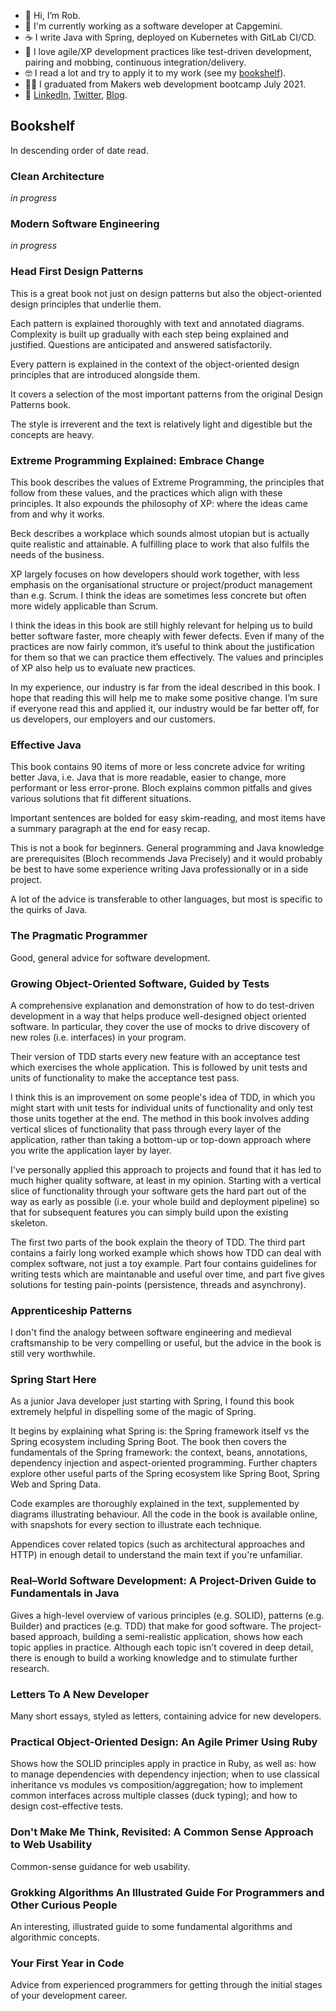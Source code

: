 - :wave: Hi, I’m Rob.
- :office: I'm currently working as a software developer at Capgemini.
- :coffee: I write Java with Spring, deployed on Kubernetes with GitLab CI/CD.
- :sparkling_heart: I love agile/XP development practices like test-driven development, pairing and mobbing, continuous integration/delivery.
- :nerd_face: I read a lot and try to apply it to my work (see my [bookshelf](#bookshelf)).
- :man_student: I graduated from Makers web development bootcamp July 2021.
- :link: [LinkedIn](https://www.linkedin.com/in/robert-dupplaw/), [Twitter](https://twitter.com/robert_dupplaw), [Blog](https://write.as/rdupplaw/).

## Bookshelf

In descending order of date read.

### Clean Architecture

*in progress*

### Modern Software Engineering

*in progress*

### Head First Design Patterns

This is a great book not just on design patterns but also the object-oriented design principles that underlie them.

Each pattern is explained thoroughly with text and annotated diagrams. Complexity is built up gradually with each step being explained and justified. Questions are anticipated and answered satisfactorily.

Every pattern is explained in the context of the object-oriented design principles that are introduced alongside them.

It covers a selection of the most important patterns from the original Design Patterns book.

The style is irreverent and the text is relatively light and digestible but the concepts are heavy.

### Extreme Programming Explained: Embrace Change

This book describes the values of Extreme Programming, the principles that follow from these values, and the practices which align with these principles. It also expounds the philosophy of XP: where the ideas came from and why it works.

Beck describes a workplace which sounds almost utopian but is actually quite realistic and attainable. A fulfilling place to work that also fulfils the needs of the business.

XP largely focuses on how developers should work together, with less emphasis on the organisational structure or project/product management than e.g. Scrum. I think the ideas are sometimes less concrete but often more widely applicable than Scrum.

I think the ideas in this book are still highly relevant for helping us to build better software faster, more cheaply with fewer defects. Even if many of the practices are now fairly common, it’s useful to think about the justification for them so that we can practice them effectively. The values and principles of XP also help us to evaluate new practices.

In my experience, our industry is far from the ideal described in this book. I hope that reading this will help me to make some positive change. I’m sure if everyone read this and applied it, our industry would be far better off, for us developers, our employers and our customers.

### Effective Java

This book contains 90 items of more or less concrete advice for writing better Java, i.e. Java that is more readable, easier to change, more performant or less error-prone. Bloch explains common pitfalls and gives various solutions that fit different situations.

Important sentences are bolded for easy skim-reading, and most items have a summary paragraph at the end for easy recap.

This is not a book for beginners. General programming and Java knowledge are prerequisites (Bloch recommends Java Precisely) and it would probably be best to have some experience writing Java professionally or in a side project.

A lot of the advice is transferable to other languages, but most is specific to the quirks of Java.

### The Pragmatic Programmer

Good, general advice for software development. 

### Growing Object-Oriented Software, Guided by Tests

A comprehensive explanation and demonstration of how to do test-driven development in a way that helps produce well-designed object oriented software. In particular, they cover the use of mocks to drive discovery of new roles (i.e. interfaces) in your program.

Their version of TDD starts every new feature with an acceptance test which exercises the whole application. This is followed by unit tests and units of functionality to make the acceptance test pass.

I think this is an improvement on some people's idea of TDD, in which you might start with unit tests for individual units of functionality and only test those units together at the end. The method in this book involves adding vertical slices of functionality that pass through every layer of the application, rather than taking a bottom-up or top-down approach where you write the application layer by layer.

I've personally applied this approach to projects and found that it has led to much higher quality software, at least in my opinion. Starting with a vertical slice of functionality through your software gets the hard part out of the way as early as possible (i.e. your whole build and deployment pipeline) so that for subsequent features you can simply build upon the existing skeleton.

The first two parts of the book explain the theory of TDD. The third part contains a fairly long worked example which shows how TDD can deal with complex software, not just a toy example. Part four contains guidelines for writing tests which are maintanable and useful over time, and part five gives solutions for testing pain-points (persistence, threads and asynchrony).

### Apprenticeship Patterns

I don't find the analogy between software engineering and medieval craftsmanship to be very compelling or useful, but the advice in the book is still very worthwhile.

### Spring Start Here

As a junior Java developer just starting with Spring, I found this book extremely helpful in dispelling some of the magic of Spring.

It begins by explaining what Spring is: the Spring framework itself vs the Spring ecosystem including Spring Boot. The book then covers the fundamentals of the Spring framework: the context, beans, annotations, dependency injection and aspect-oriented programming. Further chapters explore other useful parts of the Spring ecosystem like Spring Boot, Spring Web and Spring Data.

Code examples are thoroughly explained in the text, supplemented by diagrams illustrating behaviour. All the code in the book is available online, with snapshots for every section to illustrate each technique.

Appendices cover related topics (such as architectural approaches and HTTP) in enough detail to understand the main text if you're unfamiliar.

### Real–World Software Development: A Project-Driven Guide to Fundamentals in Java

Gives a high-level overview of various principles (e.g. SOLID), patterns (e.g. Builder) and practices (e.g. TDD) that make for good software. The project-based approach, building a semi-realistic application, shows how each topic applies in practice. Although each topic isn't covered in deep detail, there is enough to build a working knowledge and to stimulate further research.

### Letters To A New Developer

Many short essays, styled as letters, containing advice for new developers.

### Practical Object-Oriented Design: An Agile Primer Using Ruby

Shows how the SOLID principles apply in practice in Ruby, as well as: how to manage dependencies with dependency injection; when to use classical inheritance vs modules vs composition/aggregation; how to implement common interfaces across multiple classes (duck typing); and how to design cost-effective tests.

### Don't Make Me Think, Revisited: A Common Sense Approach to Web Usability

Common-sense guidance for web usability.

### Grokking Algorithms An Illustrated Guide For Programmers and Other Curious People

An interesting, illustrated guide to some fundamental algorithms and algorithmic concepts.

### Your First Year in Code

Advice from experienced programmers for getting through the initial stages of your development career.

